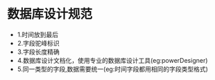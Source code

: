 # 数据库设计规范  

- 1.时间放到最后  
- 2.字段驼峰标识  
- 3.字段长度精确  
- 4.数据库设计文档化，使用专业的数据库设计工具(eg:powerDesigner)  
- 5.同一类型的字段,数据需要统一(eg:时间字段都用相同的字段类型格式)  





